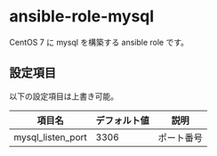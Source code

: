 # ansible-role-mysql

CentOS 7 に mysql を構築する ansible role です。

## 設定項目

以下の設定項目は上書き可能。

項目名           |デフォルト値|説明
-----------------|------------|----------
mysql_listen_port|3306        |ポート番号
